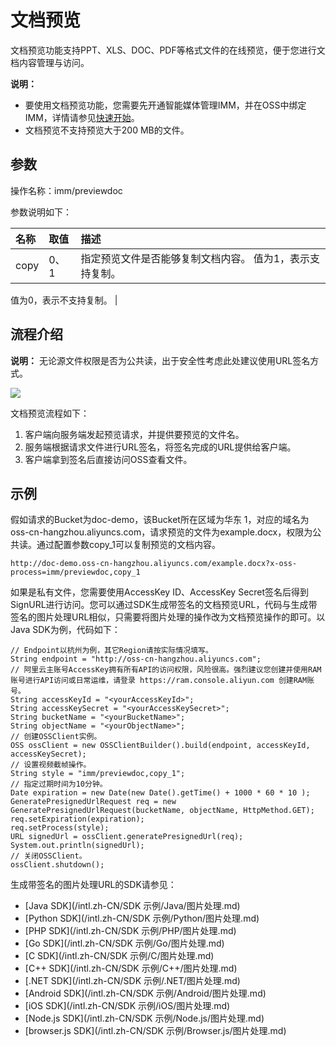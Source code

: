 # 文档预览

文档预览功能支持PPT、XLS、DOC、PDF等格式文件的在线预览，便于您进行文档内容管理与访问。

**说明：**

-   要使用文档预览功能，您需要先开通智能媒体管理IMM，并在OSS中绑定IMM，详情请参见[快速开始](/intl.zh-CN/开发指南/数据处理/智能媒体管理（IMM）/快速开始.md)。
-   文档预览不支持预览大于200 MB的文件。

## 参数

操作名称：imm/previewdoc

参数说明如下：

|名称|取值|描述|
|:-|:-|:-|
|copy|0、1|指定预览文件是否能够复制文档内容。 值为1，表示支持复制。

值为0，表示不支持复制。 |

## 流程介绍

**说明：** 无论源文件权限是否为公共读，出于安全性考虑此处建议使用URL签名方式。

![](https://static-aliyun-doc.oss-accelerate.aliyuncs.com/assets/img/zh-CN/8395649951/p33931.png)

文档预览流程如下：

1.  客户端向服务端发起预览请求，并提供要预览的文件名。
2.  服务端根据请求文件进行URL签名，将签名完成的URL提供给客户端。
3.  客户端拿到签名后直接访问OSS查看文件。

## 示例

假如请求的Bucket为doc-demo，该Bucket所在区域为华东 1，对应的域名为oss-cn-hangzhou.aliyuncs.com，请求预览的文件为example.docx，权限为公共读。通过配置参数copy\_1可以复制预览的文档内容。

```
http://doc-demo.oss-cn-hangzhou.aliyuncs.com/example.docx?x-oss-process=imm/previewdoc,copy_1
```

如果是私有文件，您需要使用AccessKey ID、AccessKey Secret签名后得到SignURL进行访问。您可以通过SDK生成带签名的文档预览URL，代码与生成带签名的图片处理URL相似，只需要将图片处理的操作改为文档预览操作的即可。以Java SDK为例，代码如下：

```
// Endpoint以杭州为例，其它Region请按实际情况填写。
String endpoint = "http://oss-cn-hangzhou.aliyuncs.com";
// 阿里云主账号AccessKey拥有所有API的访问权限，风险很高。强烈建议您创建并使用RAM账号进行API访问或日常运维，请登录 https://ram.console.aliyun.com 创建RAM账号。
String accessKeyId = "<yourAccessKeyId>";
String accessKeySecret = "<yourAccessKeySecret>";
String bucketName = "<yourBucketName>";
String objectName = "<yourObjectName>";
// 创建OSSClient实例。
OSS ossClient = new OSSClientBuilder().build(endpoint, accessKeyId, accessKeySecret);
// 设置视频截帧操作。
String style = "imm/previewdoc,copy_1";
// 指定过期时间为10分钟。
Date expiration = new Date(new Date().getTime() + 1000 * 60 * 10 );
GeneratePresignedUrlRequest req = new GeneratePresignedUrlRequest(bucketName, objectName, HttpMethod.GET);
req.setExpiration(expiration);
req.setProcess(style);
URL signedUrl = ossClient.generatePresignedUrl(req);
System.out.println(signedUrl);
// 关闭OSSClient。
ossClient.shutdown();
```

生成带签名的图片处理URL的SDK请参见：

-   [Java SDK](/intl.zh-CN/SDK 示例/Java/图片处理.md)
-   [Python SDK](/intl.zh-CN/SDK 示例/Python/图片处理.md)
-   [PHP SDK](/intl.zh-CN/SDK 示例/PHP/图片处理.md)
-   [Go SDK](/intl.zh-CN/SDK 示例/Go/图片处理.md)
-   [C SDK](/intl.zh-CN/SDK 示例/C/图片处理.md)
-   [C++ SDK](/intl.zh-CN/SDK 示例/C++/图片处理.md)
-   [.NET SDK](/intl.zh-CN/SDK 示例/.NET/图片处理.md)
-   [Android SDK](/intl.zh-CN/SDK 示例/Android/图片处理.md)
-   [iOS SDK](/intl.zh-CN/SDK 示例/iOS/图片处理.md)
-   [Node.js SDK](/intl.zh-CN/SDK 示例/Node.js/图片处理.md)
-   [browser.js SDK](/intl.zh-CN/SDK 示例/Browser.js/图片处理.md)

